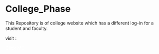 # College_Phase
This Repository is of college website which has a different log-in for a student and faculty.

visit : 


<a href="[https://www.google.com](https://sahil-s-i.github.io/College_Phase/)" style="text-decoration: none; color: white;">
  <span onmouseover="this.style.textDecoration='underline'; this.style.color='blue';" onmouseout="this.style.textDecoration='none'; this.style.color='white';">Click ME !</span>
</a>
